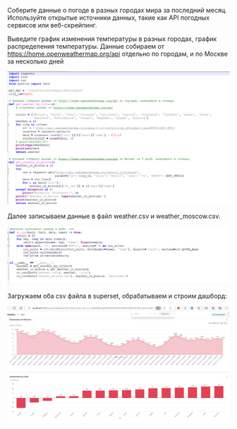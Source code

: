 Соберите данные о погоде в разных городах мира за последний месяц. Используйте открытые источники данных, такие как API погодных сервисов или веб-скрейпинг.

Выведите график изменения температуры в разных городах, график распределения температуры.
Данные собираем от https://home.openweathermap.org/api отдельно по городам, и по Москве за несколько дней

![alt text](image.png)

Далее записываем данные в файл weather.csv и weather_moscow.csv.

![alt text](image-1.png)

Загружаем оба csv файла в superset, обрабатываем и строим дашборд:

![alt text](image-3.png)

